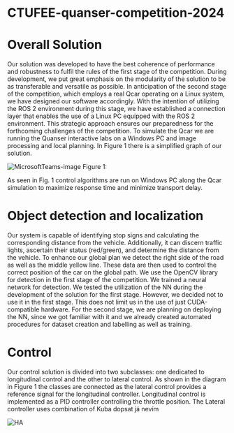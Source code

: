 # CTUFEE-quanser-competition-2024

# Overall Solution

Our solution was developed to have the best coherence of performance and robustness to fulfil the rules of the first stage of the competition. During development, we put great emphasis on the modularity of the solution to be as transferable and versatile as possible. In anticipation of the second stage of the competition, which employs a real Qcar operating on a Linux system, we have designed our software accordingly. With the intention of utilizing the ROS 2 environment during this stage, we have established a connection layer that enables the use of a Linux PC equipped with the ROS 2 environment. This strategic approach ensures our preparedness for the forthcoming challenges of the competition. To simulate the Qcar we are running the Quanser interactive labs on a Windows PC and image processing and local planning. In Figure 1 there is a simplified graph of our solution.


![MicrosoftTeams-image](https://github.com/svancjan/CTUFEE-quanser-competition-2024/assets/161430370/22409b05-5606-40c3-9b89-9fe55b5bd2bb)
Figure 1:

As seen in Fig. 1 control algorithms are run on Windows PC along the Qcar simulation to maximize response time and minimize transport delay.  

# Object detection and localization

Our system is capable of identifying stop signs and calculating the corresponding distance from the vehicle. Additionally, it can discern traffic lights, ascertain their status (red/green), and determine the distance from the vehicle. To enhance our global plan we detect the right side of the road as well as the middle yellow line. These data are then used to control the correct position of the car on the global path.  We use the OpenCV library for detection in the first stage of the competition. We trained a neural network for detection. We tested the utilization of the NN during the development of the solution for the first stage. However, we decided not to use it in the first stage. This does not limit us in the use of just CUDA-compatible hardware.  For the second stage, we are planning on deploying the NN, since we got familiar with it and we already created automated procedures for dataset creation and labelling as well as training.

# Control
Our control solution is divided into two subclasses: one dedicated to longitudinal control and the other to lateral control.  As shown in the diagram in Figure 1 the classes are connected as the lateral control provides a reference signal for the longitudinal controller. Longitudinal control is implemented as a PID controller controlling the throttle position. The Lateral controller uses combination of 
Kuba dopsat já nevím


![HA](https://github.com/svancjan/CTUFEE-quanser-competition-2024/assets/153733241/fa12ea1c-930c-4441-afa7-bae1fed477e1)



